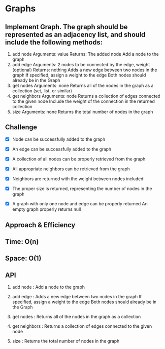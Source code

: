 # Graphs
<!-- Short summary or background information -->


## Implement Graph. The graph should be represented as an adjacency list, and should include the following methods:

1. add node
Arguments: value
Returns: The added node
Add a node to the graph
2. add edge
Arguments: 2 nodes to be connected by the edge, weight (optional)
Returns: nothing
Adds a new edge between two nodes in the graph
If specified, assign a weight to the edge
Both nodes should already be in the Graph
3. get nodes
Arguments: none
Returns all of the nodes in the graph as a collection (set, list, or similar)
4. get neighbors
Arguments: node
Returns a collection of edges connected to the given node
Include the weight of the connection in the returned collection
5. size
Arguments: none
Returns the total number of nodes in the graph

## Challenge
<!-- Description of the challenge -->

- [x] Node can be successfully added to the graph
- [x] An edge can be successfully added to the graph
- [x] A collection of all nodes can be properly retrieved from the graph
- [x] All appropriate neighbors can be retrieved from the graph
- [x] Neighbors are returned with the weight between nodes included
- [x] The proper size is returned, representing the number of nodes in the graph
- [x] A graph with only one node and edge can be properly returned
An empty graph properly returns null


## Approach & Efficiency
<!-- What approach did you take? Why? What is the Big O space/time for this approach? -->

## Time: O(n)
## Space: O(1)
## API
<!-- Description of each method publicly available in your Graph -->
1. add node : Add a node to the graph
2. add edge : Adds a new edge between two nodes in the graph
If specified, assign a weight to the edge
Both nodes should already be in the Graph
3. get nodes : Returns all of the nodes in the graph as a collection
4. get neighbors : Returns a collection of edges connected to the given node

5. size : Returns the total number of nodes in the graph
